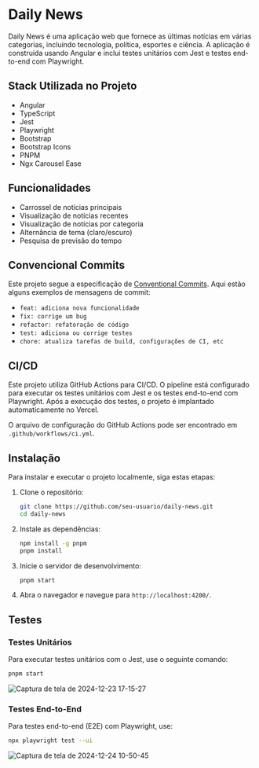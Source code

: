 # Daily News

Daily News é uma aplicação web que fornece as últimas notícias em várias categorias, incluindo tecnologia, política, esportes e ciência. A aplicação é construída usando Angular e inclui testes unitários com Jest e testes end-to-end com Playwright.

## Stack Utilizada no Projeto

- Angular
- TypeScript
- Jest
- Playwright
- Bootstrap
- Bootstrap Icons
- PNPM
- Ngx Carousel Ease

## Funcionalidades

- Carrossel de notícias principais
- Visualização de notícias recentes
- Visualização de notícias por categoria
- Alternância de tema (claro/escuro)
- Pesquisa de previsão do tempo

## Convencional Commits

Este projeto segue a especificação de [Conventional Commits](https://www.conventionalcommits.org/en/v1.0.0/). Aqui estão alguns exemplos de mensagens de commit:

- `feat: adiciona nova funcionalidade`
- `fix: corrige um bug`
- `refactor: refatoração de código`
- `test: adiciona ou corrige testes`
- `chore: atualiza tarefas de build, configurações de CI, etc`

## CI/CD

Este projeto utiliza GitHub Actions para CI/CD. O pipeline está configurado para executar os testes unitários com Jest e os testes end-to-end com Playwright. Após a execução dos testes, o projeto é implantado automaticamente no Vercel.

O arquivo de configuração do GitHub Actions pode ser encontrado em `.github/workflows/ci.yml`.

## Instalação

Para instalar e executar o projeto localmente, siga estas etapas:

1. Clone o repositório:

   ```bash
   git clone https://github.com/seu-usuario/daily-news.git
   cd daily-news

2. Instale as dependências:

   ```bash
   npm install -g pnpm
   pnpm install

3. Inicie o servidor de desenvolvimento:

   ```bash
   pnpm start

4. Abra o navegador e navegue para ``http://localhost:4200/``.


## Testes

### Testes Unitários
Para executar testes unitários com o Jest, use o seguinte comando:

   ```bash
   pnpm start
  ```
![Captura de tela de 2024-12-23 17-15-27](https://github.com/user-attachments/assets/898f0456-93ad-412c-970b-cd56b93af305)

### Testes End-to-End
Para testes end-to-end (E2E) com Playwright, use:

   ```bash
   npx playwright test --ui 
  ```
![Captura de tela de 2024-12-24 10-50-45](https://github.com/user-attachments/assets/813bce05-e822-4a3f-94d9-443c7a100b75)
